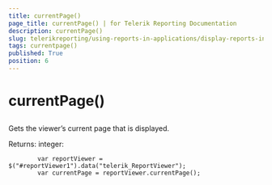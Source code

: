 ```yaml
---
title: currentPage()
page_title: currentPage() | for Telerik Reporting Documentation
description: currentPage()
slug: telerikreporting/using-reports-in-applications/display-reports-in-applications/web-application/html5-report-viewer/api-reference/reportviewer/methods/currentpage()
tags: currentpage()
published: True
position: 6
---
```


# currentPage()



## 

Gets the viewer’s current page that is displayed.
        

Returns: integer:
        

	
            var reportViewer = $("#reportViewer1").data("telerik_ReportViewer");
            var currentPage = reportViewer.currentPage();
          


